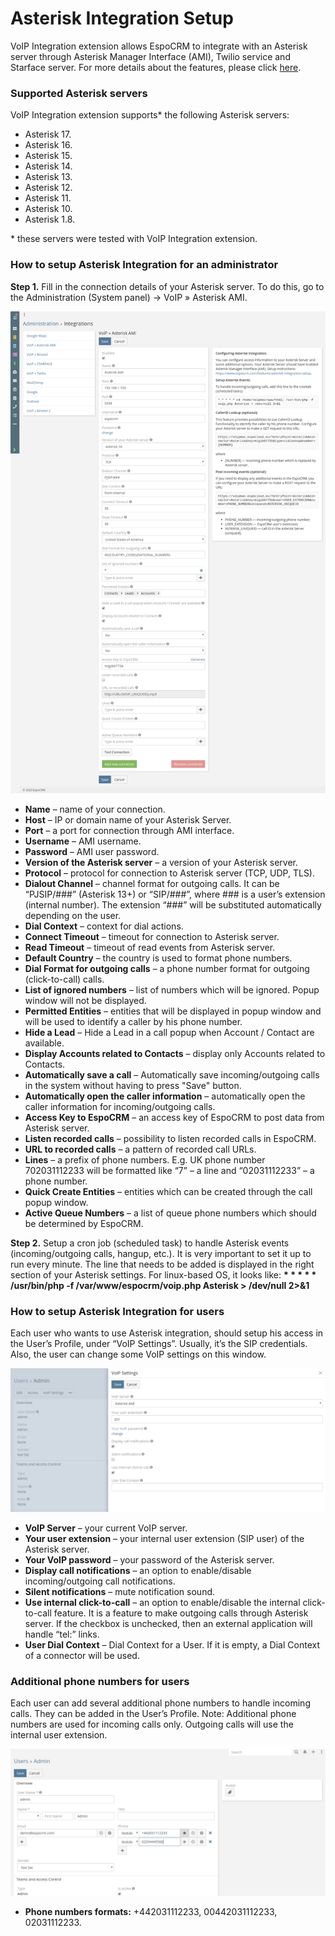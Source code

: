 # Asterisk Integration Setup

VoIP Integration extension allows EspoCRM to integrate with an Asterisk server through Asterisk Manager Interface (AMI), Twilio service and Starface server. For more details about the features, please click [here](https://www.espocrm.com/features/voip-integration/).

### Supported Asterisk servers

VoIP Integration extension supports* the following Asterisk servers:

* Asterisk 17.
* Asterisk 16.
* Asterisk 15.
* Asterisk 14.
* Asterisk 13.
* Asterisk 12.
* Asterisk 11.
* Asterisk 10.
* Asterisk 1.8.

\* these servers were tested with VoIP Integration extension.

### How to setup Asterisk Integration for an administrator

**Step 1.** Fill in the connection details of your Asterisk server. To do this, go to the Administration (System panel) -> VoIP » Asterisk AMI.

![Asterisk integration config](asterisk_1.png)

* **Name** – name of your connection.
* **Host** – IP or domain name of your Asterisk Server.
* **Port** – a port for connection through AMI interface.
* **Username** – AMI username.
* **Password** – AMI user password.
* **Version of the Asterisk server** – a version of your Asterisk server.
* **Protocol** – protocol for connection to Asterisk server (TCP, UDP, TLS).
* **Dialout Channel** – channel format for outgoing calls. It can be “PJSIP/###” (Asterisk 13+) or “SIP/###”, where ### is a user’s extension (internal number). The extension “###” will be substituted automatically depending on the user.
* **Dial Context** – context for dial actions.
* **Connect Timeout** – timeout for connection to Asterisk server.
* **Read Timeout** – timeout of read events from Asterisk server.
* **Default Country** – the country is used to format phone numbers.
* **Dial Format for outgoing calls** – a phone number format for outgoing (click-to-call) calls.
* **List of ignored numbers** – list of numbers which will be ignored. Popup window will not be displayed.
* **Permitted Entities** – entities that will be displayed in popup window and will be used to identify a caller by his phone number.
* **Hide a Lead** – Hide a Lead in a call popup when Account / Contact are available.
* **Display Accounts related to Contacts** – display only Accounts related to Contacts.
* **Automatically save a call** – Automatically save incoming/outgoing calls in the system without having to press "Save" button.
* **Automatically open the caller information** – automatically open the caller information for incoming/outgoing calls.
* **Access Key to EspoCRM** – an access key of EspoCRM to post data from Asterisk server.
* **Listen recorded calls** – possibility to listen recorded calls in EspoCRM.
* **URL to recorded calls** – a pattern of recorded call URLs.
* **Lines** – a prefix of phone numbers. E.g. UK phone number 702031112233 will be formatted like “7” – a line and “02031112233” – a phone number.
* **Quick Create Entities** – entities which can be created through the call popup window.
* **Active Queue Numbers** – a list of queue phone numbers which should be determined by EspoCRM.

**Step 2.** Setup a cron job (scheduled task) to handle Asterisk events (incoming/outgoing calls, hangup, etc.). It is very important to set it up to run every minute. The line that needs to be added is displayed in the right section of your Asterisk settings. For linux-based OS, it looks like:
**\* \* \* \* \* /usr/bin/php -f /var/www/espocrm/voip.php Asterisk > /dev/null 2>&1**

### How to setup Asterisk Integration for users

Each user who wants to use Asterisk integration, should setup his access in the User’s Profile, under “VoIP Settings”. Usually, it’s the SIP credentials. Also, the user can change some VoIP settings on this window.

![VoIP settings](asterisk_2.png)

* **VoIP Server** – your current VoIP server.
* **Your user extension** – your internal user extension (SIP user) of the Asterisk server.
* **Your VoIP password** – your password of the Asterisk server.
* **Display call notifications** – an option to enable/disable incoming/outgoing call notifications.
* **Silent notifications** – mute notification sound.
* **Use internal click-to-call** – an option to enable/disable the internal click-to-call feature. It is a feature to make outgoing calls through Asterisk server. If the checkbox is unchecked, then an external application will handle “tel:” links.
* **User Dial Context** – Dial Context for a User. If it is empty, a Dial Context of a connector will be used.

### Additional phone numbers for users

Each user can add several additional phone numbers to handle incoming calls. They can be added in the User’s Profile.
Note: Additional phone numbers are used for incoming calls only. Outgoing calls will use the internal user extension.

![Phone numbers formats](asterisk_3.png)

* **Phone numbers formats:** +442031112233, 00442031112233, 02031112233.

